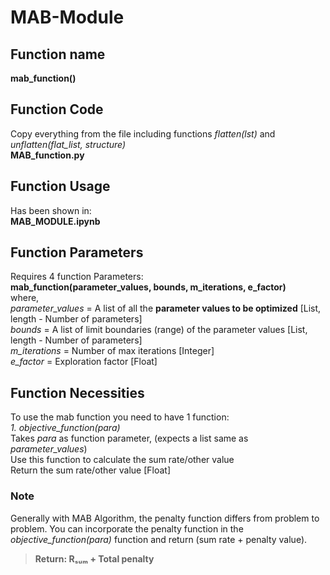 # MAB-Module 

## Function name <br>
**mab_function()** <br>

## Function Code
Copy everything from the file including functions *flatten(lst)* and *unflatten(flat_list, structure)* <br>
**MAB_function.py** <br>

## Function Usage
Has been shown in: <br>
**MAB_MODULE.ipynb**

## Function Parameters
Requires 4 function Parameters: <br>
**mab_function(parameter_values, bounds, m_iterations, e_factor)** <br>
where, <br>
*parameter_values* = A list of all the **parameter values to be optimized** [List, length - Number of parameters] <br>
*bounds* = A list of limit boundaries (range) of the parameter values [List, length - Number of parameters] <br>
*m_iterations* = Number of max iterations [Integer] <br>
*e_factor* = Exploration factor [Float] <br>

## Function Necessities
To use the mab function you need to have 1 function: <br>
*1. objective_function(para)* <br>
Takes *para* as function parameter, (expects a list same as *parameter_values*) <br>
Use this function to calculate the sum rate/other value<br>
Return the sum rate/other value [Float] <br>

### Note
Generally with MAB Algorithm, the penalty function differs from problem to problem. You can incorporate the penalty function in the *objective_function(para)* function and return (sum rate + penalty value). <br>
> **Return: Rₛᵤₘ + Total penalty** <br>
